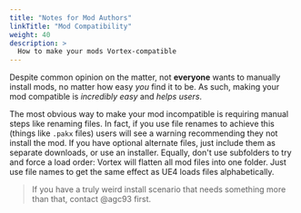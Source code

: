 ```yaml
---
title: "Notes for Mod Authors"
linkTitle: "Mod Compatibility"
weight: 40
description: >
  How to make your mods Vortex-compatible
---
```


Despite common opinion on the matter, not **everyone** wants to manually install mods, no matter how easy _you_ find it to be. As such, making your mod compatible is _incredibly easy_ and _helps users_.

The most obvious way to make your mod incompatible is requiring manual steps like renaming files. In fact, if you use file renames to achieve this (things like `.pakx` files) users will see a warning recommending they not install the mod. If you have optional alternate files, just include them as separate downloads, or use an installer. Equally, don't use subfolders to try and force a load order: Vortex will flatten all mod files into one folder. Just use file names to get the same effect as UE4 loads files alphabetically.

> If you have a truly weird install scenario that needs something more than that, contact @agc93 first.
